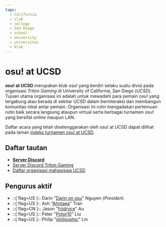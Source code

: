 ```yaml
---
tags:
  - California
  - club
  - college
  - San Diego
  - school
  - university
  - universitas
  - klub
---
```


# osu! at UCSD

**osu! at UCSD** merupakan klub osu! yang berdiri selaku suatu divisi pada organisasi *Triton Gaming* di University of California, San Diego (*UCSD*). Tujuan utama organisasi ini adalah untuk mewadahi para pemain osu! yang tergabung atau berada di sekitar UCSD dalam berinteraksi dan membangun komunitas lokal antar pemain. Organisasi ini rutin mengadakan pertemuan rutin baik secara langsung ataupun virtual serta berbagai turnamen osu! yang bersifat *online* maupun LAN.

Daftar acara yang telah diselenggarakan oleh osu! at UCSD dapat dilihat pada laman [indeks turnamen osu! at UCSD](/wiki/Tournaments/osu!_at_UCSD).

## Daftar tautan

- **[Server Discord](https://discord.gg/DqBVmv5Knx)**
- [Server Discord Triton Gaming](https://discord.gg/tritongaming)
- [Daftar organisasi mahasiswa UCSD](https://studentorg.ucsd.edu/Home/Details/14917)

## Pengurus aktif

- ::{ flag=US }:: Darin "[Darin on osu](https://osu.ppy.sh/users/4839876)" Nguyen (*Presiden*)
- ::{ flag=US }:: Ash "[Ahntaea](https://osu.ppy.sh/users/4941097)" Tran
- ::{ flag=CN }:: Jason "[friidryce](https://osu.ppy.sh/users/8271310)" Au
- ::{ flag=US }:: Peter "[Potor10](https://osu.ppy.sh/users/8029687)" Liu
- ::{ flag=US }:: Philip "[philisophic](https://osu.ppy.sh/users/7040672)" Lin
